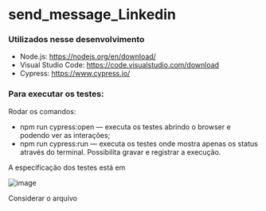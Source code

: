 # send_message_Linkedin

### Utilizados nesse desenvolvimento
  
* Node.js: https://nodejs.org/en/download/
* Visual Studio Code: https://code.visualstudio.com/download
* Cypress: https://www.cypress.io/

### Para executar os testes:
Rodar os comandos:

* npm run cypress:open — executa os testes abrindo o browser e podendo ver as interações;
* npm run cypress:run — executa os testes onde mostra apenas os status através do terminal. Possibilita gravar e registrar a execução.

A especificação dos testes está em 

   ![image](https://user-images.githubusercontent.com/69819910/90885222-95b55300-e387-11ea-92de-cd2dadff558b.png)
   
Considerar o arquivo
